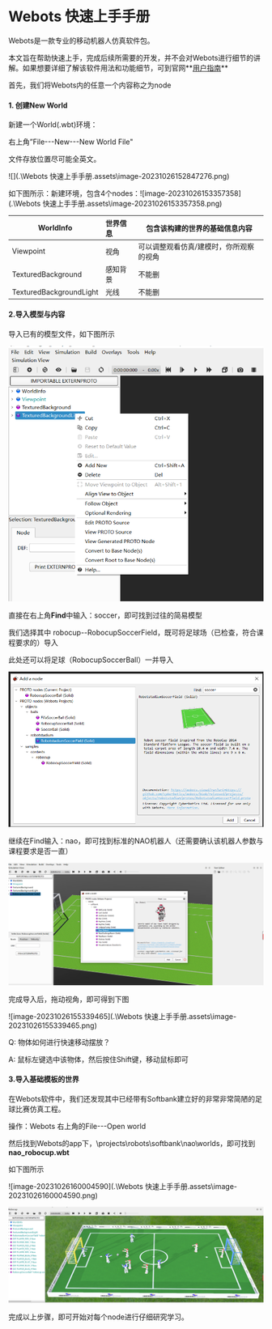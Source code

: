 # Webots 快速上手手册

Webots是一款专业的移动机器人仿真软件包。

本文旨在帮助快速上手，完成后续所需要的开发，并不会对Webots进行细节的讲解。如果想要详细了解该软件用法和功能细节，可到官网**[用户指南](https://cyberbotics.com/doc/guide/index)**

首先，我们将Webots内的任意一个内容称之为node

#### 1. 创建New World

新建一个World(.wbt)环境：

右上角”File---New---New World File"

文件存放位置尽可能全英文。

![](.\Webots 快速上手手册.assets\image-20231026152847276.png)

如下图所示：新建环境，包含4个nodes：![image-20231026153357358](.\Webots 快速上手手册.assets\image-20231026153357358.png)

| WorldInfo               | 世界信息 | 包含该构建的世界的基础信息内容          |
| ----------------------- | :------- | --------------------------------------- |
| Viewpoint               | 视角     | 可以调整观看仿真/建模时，你所观察的视角 |
| TexturedBackground      | 感知背景 | 不能删                                  |
| TexturedBackgroundLight | 光线     | 不能删                                  |

#### 2.导入模型与内容

导入已有的模型文件，如下图所示

<img src=".\Webots 快速上手手册.assets\image-20231026153700170.png" alt="image-20231026153700170" style="zoom: 80%;" />

直接在右上角**Find**中输入：soccer，即可找到过往的简易模型

我们选择其中 robocup--RobocupSoccerField，既可将足球场（已检查，符合课程要求的）导入

此处还可以将足球（RobocupSoccerBall）一并导入

<img src=".\Webots 快速上手手册.assets\image-20231026153806544.png" alt="image-20231026153806544" style="zoom: 67%;" />

继续在Find输入：nao，即可找到标准的NAO机器人（还需要确认该机器人参数与课程要求是否一直）

<img src=".\Webots 快速上手手册.assets\image-20231026154604360.png" alt="image-20231026154604360" style="zoom:80%;" />

完成导入后，拖动视角，即可得到下图

![image-20231026155339465](.\Webots 快速上手手册.assets\image-20231026155339465.png)



Q: 物体如何进行快速移动摆放？

A: 鼠标左键选中该物体，然后按住Shift键，移动鼠标即可

#### 3.导入基础模板的世界

在Webots软件中，我们还发现其中已经带有Softbank建立好的非常非常简陋的足球比赛仿真工程。

操作：Webots 右上角的File---Open world

然后找到Webots的app下，\projects\robots\softbank\nao\worlds，即可找到 **nao_robocup.wbt**

如下图所示

![image-20231026160004590](.\Webots 快速上手手册.assets\image-20231026160004590.png)

<img src=".\Webots 快速上手手册.assets\image-20231026160332124.png" alt="image-20231026160332124"  />

完成以上步骤，即可开始对每个node进行仔细研究学习。